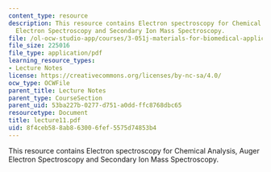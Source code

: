 ```yaml
---
content_type: resource
description: This resource contains Electron spectroscopy for Chemical Analysis, Auger
  Electron Spectroscopy and Secondary Ion Mass Spectroscopy.
file: /ol-ocw-studio-app/courses/3-051j-materials-for-biomedical-applications-spring-2006/8f4ceb588ab863006fef5575d74853b4_lecture11.pdf
file_size: 225016
file_type: application/pdf
learning_resource_types:
- Lecture Notes
license: https://creativecommons.org/licenses/by-nc-sa/4.0/
ocw_type: OCWFile
parent_title: Lecture Notes
parent_type: CourseSection
parent_uid: 53ba227b-0277-d751-a0dd-ffc8768dbc65
resourcetype: Document
title: lecture11.pdf
uid: 8f4ceb58-8ab8-6300-6fef-5575d74853b4
---
```

This resource contains Electron spectroscopy for Chemical Analysis, Auger Electron Spectroscopy and Secondary Ion Mass Spectroscopy.